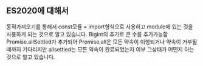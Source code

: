 ## ES2020에 대해서

동적가져오기를 통해서 const모듈 = import형식으로 사용하고 module에 있는 것을 사용하게 되는 것으로 알고 있습니다.
BigInt의 추가로 큰 수를 추가가능함 Promise.allSettled가 추가되어 Promise.all은 모든 약속이 이행되거나 약속이 거부될때까지 기다리지만 
allsettled는 모든 약속이 완료되었는지 여부 그상태가 어떤지 아는 것으로 알고 있습니다.
